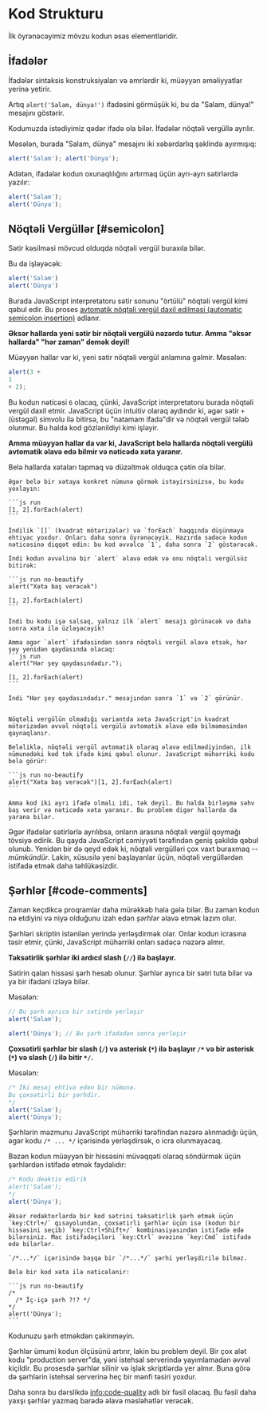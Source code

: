 # Kod Strukturu

İlk öyrənəcəyimiz mövzu kodun əsas elementləridir.

## İfadələr

İfadələr sintaksis konstruksiyaları və əmrlərdir ki, müəyyən əməliyyatlar yerinə yetirir.

Artıq `alert('Salam, dünya!')` ifadəsini görmüşük ki, bu da "Salam, dünya!" mesajını göstərir.

Kodumuzda istədiyimiz qədər ifadə ola bilər. İfadələr nöqtəli vergüllə ayrılır.

Məsələn, burada "Salam, dünya" mesajını iki xəbərdarlıq şəklində ayırmışıq:

```js run no-beautify
alert('Salam'); alert('Dünya');
```

Adətən, ifadələr kodun oxunaqlılığını artırmaq üçün ayrı-ayrı sətirlərdə yazılır:

```js run no-beautify
alert('Salam');
alert('Dünya');
```

## Nöqtəli Vergüllər [#semicolon]

Sətir kəsilməsi mövcud olduqda nöqtəli vergül buraxıla bilər.

Bu da işləyəcək:

```js run no-beautify
alert('Salam')
alert('Dünya')
```

Burada JavaScript interpretatoru sətir sonunu "örtülü" nöqtəli vergül kimi qəbul edir. Bu proses [avtomatik nöqtəli vergül daxil edilməsi (automatic semicolon insertion)](https://tc39.github.io/ecma262/#sec-automatic-semicolon-insertion) adlanır.

**Əksər hallarda yeni sətir bir nöqtəli vergülü nəzərdə tutur. Amma "əksər hallarda" "hər zaman" demək deyil!**

Müəyyən hallar var ki, yeni sətir nöqtəli vergül anlamına gəlmir. Məsələn:

```js run no-beautify
alert(3 +
1
+ 2);
```

Bu kodun nəticəsi `6` olacaq, çünki, JavaScript interpretatoru burada nöqtəli vergül daxil etmir. JavaScript üçün intuitiv olaraq aydındır ki, əgər sətir `+` (üstəgəl) simvolu ilə bitirsə, bu "natamam ifadə"dir və nöqtəli vergül tələb olunmur. Bu halda kod gözlənildiyi kimi işləyir.

**Amma müəyyən hallar da var ki, JavaScript belə hallarda nöqtəli vergülü avtomatik əlavə edə bilmir və nəticədə xəta yaranır.**

Belə hallarda xətaları tapmaq və düzəltmək olduqca çətin ola bilər.

````smart header="Xəta üçün bir nümunə"
Əgər belə bir xətaya konkret nümunə görmək istəyirsinizsə, bu kodu yoxlayın:

```js run
[1, 2].forEach(alert)
```

İndilik `[]` (kvadrat mötərizələr) və `forEach` haqqında düşünməyə ehtiyac yoxdur. Onları daha sonra öyrənəcəyik. Hazırda sadəcə kodun nəticəsinə diqqət edin: bu kod əvvəlcə `1`, daha sonra `2` göstərəcək.

İndi kodun əvvəlinə bir `alert` əlavə edək və onu nöqtəli vergülsüz bitirək:

```js run no-beautify
alert("Xəta baş verəcək")

[1, 2].forEach(alert)
```

İndi bu kodu işə salsaq, yalnız ilk `alert` mesajı görünəcək və daha sonra xəta ilə üzləşəcəyik!

Amma əgər `alert` ifadəsindən sonra nöqtəli vergül əlavə etsək, hər şey yenidən qaydasında olacaq:
```js run
alert("Hər şey qaydasındadır.");

[1, 2].forEach(alert)  
```

İndi "Hər şey qaydasındadır." mesajından sonra `1` və `2` görünür.


Nöqtəli vergülün olmadığı variantda xəta JavaScript'in kvadrat mötərizədən əvvəl nöqtəli vergülü avtomatik əlavə edə bilməməsindən qaynaqlanır.

Beləliklə, nöqtəli vergül avtomatik olaraq əlavə edilmədiyindən, ilk nümunədəki kod tək ifadə kimi qəbul olunur. JavaScript mühərriki kodu belə görür:

```js run no-beautify
alert("Xəta baş verəcək")[1, 2].forEach(alert)
```

Amma kod iki ayrı ifadə olmalı idi, tək deyil. Bu halda birləşmə səhv baş verir və nəticədə xəta yaranır. Bu problem digər hallarda da yarana bilər.
````

Əgər ifadələr sətirlərlə ayrılıbsa, onların arasına nöqtəli vergül qoymağı tövsiyə edirik. Bu qayda JavaScript cəmiyyəti tərəfindən geniş şəkildə qəbul olunub. Yenidən bir də qeyd edək ki, nöqtəli vergülləri çox vaxt buraxmaq -- *mümkündür*. Lakin, xüsusilə yeni başlayanlar üçün, nöqtəli vergüllərdən istifadə etmək daha təhlükəsizdir.

## Şərhlər [#code-comments]

Zaman keçdikcə proqramlar daha mürəkkəb hala gələ bilər. Bu zaman kodun nə etdiyini və niyə olduğunu izah edən *şərhlər* əlavə etmək lazım olur.

Şərhləri skriptin istənilən yerində yerləşdirmək olar. Onlar kodun icrasına təsir etmir, çünki, JavaScript mühərriki onları sadəcə nəzərə almır.

**Təksətirlik şərhlər iki ardıcıl slash (`//`) ilə başlayır.**

Sətirin qalan hissəsi şərh hesab olunur. Şərhlər ayrıca bir sətri tuta bilər və ya bir ifadəni izləyə bilər.

Məsələn:
```js run
// Bu şərh ayrıca bir sətirdə yerləşir
alert('Salam');

alert('Dünya'); // Bu şərh ifadədən sonra yerləşir
```

**Çoxsətirli şərhlər bir slash (`/`) və asterisk (`*`) ilə başlayır <code>/&#42;</code> və bir asterisk (`*`) və slash (`/`) ilə bitir <code>&#42;/</code>.**

Məsələn:

```js run
/* İki mesaj ehtiva edən bir nümunə.
Bu çoxsətirli bir şərhdir.
*/
alert('Salam');
alert('Dünya');
```

Şərhlərin məzmunu JavaScript mühərriki tərəfindən nəzərə alınmadığı üçün, əgər kodu <code>/&#42; ... &#42;/</code> içərisində yerləşdirsək, o icra olunmayacaq.

Bəzən kodun müəyyən bir hissəsini müvəqqəti olaraq söndürmək üçün şərhlərdən istifadə etmək faydalıdır:

```js run
/* Kodu deaktiv edirik
alert('Salam');
*/
alert('Dünya');
```

```smart header="Qısayollardan istifadə edin!"
Əksər redaktorlarda bir kod sətrini təksətirlik şərh etmək üçün `key:Ctrl+/` qısayolundan, çoxsətirli şərhlər üçün isə (kodun bir hissəsini seçib) `key:Ctrl+Shift+/` kombinasiyasından istifadə edə bilərsiniz. Mac istifadəçiləri `key:Ctrl` əvəzinə `key:Cmd` istifadə edə bilərlər.
```

````warn header="İç-içə şərhlər dəstəklənmir!"
`/*...*/` içərisində başqa bir `/*...*/` şərhi yerləşdirilə bilməz.

Belə bir kod xəta ilə nəticələnir:

```js run no-beautify
/*
  /* İç-içə şərh ?!? */
*/
alert('Dünya');
```
````

Kodunuzu şərh etməkdən çəkinməyin.

Şərhlər ümumi kodun ölçüsünü artırır, lakin bu problem deyil. Bir çox alət kodu "production server"da, yəni istehsal serverində yayımlamadan əvvəl kiçildir. Bu prosesdə şərhlər silinir və işlək skriptlərdə yer almır. Buna görə də şərhlərin istehsal serverinə heç bir mənfi təsiri yoxdur.

Daha sonra bu dərslikdə <info:code-quality> adlı bir fəsil olacaq. Bu fəsil daha yaxşı şərhlər yazmaq barədə əlavə məsləhətlər verəcək.